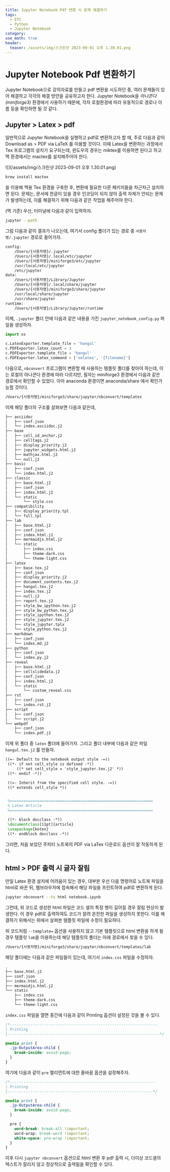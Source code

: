 ```yaml
---
title: Jupyter Notebook Pdf 변환 시 문제 해결하기
tags:
  - ETC
  - Python
  - Jupyter Notebook
category: 
use_math: true
header: 
  teaser: /assets/img/스크린샷 2023-09-01 오후 1.30.01.png
---
```


# Jupyter Notebook Pdf 변환하기

Jupyter Notebook으로 강의자료를 만들고 pdf 변환을 시도하던 중, 여러 문제들이 있어 해결하고 각각의 해결 방안을 공유하고자 한다. Jupyter Notebook을 *아나콘다(miniforge3)* 환경에서 사용하기 때문에, 각자 로컬환경에 따라 유동적으로 경로나 이름 등을 확인하면 될 것 같다.

## Jupyter > Latex > pdf

일반적으로 Jupyter Notebook을 실행하고 pdf로 변환하고자 할 때, 주로 다음과 같이 Download as > PDF via LaTeX 를 이용할 것이다. 이때 Latex을 변환하는 과정에서 Tex 프로그램의 설치가 요구되는데, 윈도우의 경우는 miktex를 이용하면 된다고 하고 맥 환경에서는 mactex를 설치해주어야 한다.

![](/assets/img/스크린샷 2023-09-01 오후 1.30.01.png)

```zsh
brew install mactex
```

을 이용해 맥용 Tex 환경을 구축한 후, 변환에 필요한 다른 패키지들을 차근차근 설치하면 된다. 문제는, 문서에 한글이 있을 경우 인코딩이 되지 않아 출력 자체가 안되는 문제가 발생하는데, 이를 해결하기 위해 다음과 같은 작업을 해주어야 한다.

(맥 기준)
우선, 터미널에 다음과 같이 입력하자.

```zsh
jupyter --path
```

그럼 다음과 같이 결과가 나오는데, 여기서 config 폴더가 있는 경로 중 `사용자명/.jupyter` 경로로 들어가자.

```zsh
config:
    /Users/{사용자명}/.jupyter
    /Users/{사용자명}/.local/etc/jupyter
    /Users/{사용자명}/miniforge3/etc/jupyter
    /usr/local/etc/jupyter
    /etc/jupyter
data:
    /Users/{사용자명}/Library/Jupyter
    /Users/{사용자명}/.local/share/jupyter
    /Users/{사용자명}/miniforge3/share/jupyter
    /usr/local/share/jupyter
    /usr/share/jupyter
runtime:
    /Users/{사용자명}/Library/Jupyter/runtime

```

이제, `.jupyter` 폴더 안에 다음과 같은 내용을 가진 `jupyter_notebook_config.py` 파일을 생성하자.

```python
import os

c.LatexExporter.template_file = 'hangul'
c.PDFExporter.latex_count = 3
c.PDFExporter.template_file = 'hangul'
c.PDFExporter.latex_command = ['xelatex', '{filename}']

```

다음으로, `nbconvert` 프로그램이 변환할 때 사용하는 템플릿 폴더를 찾아야 하는데, 이는 로컬의 아나콘다 환경에 따라 다르지만, 필자는 miniforge3 환경에서 다음과 같은 경로에서 확인할 수 있었다. 아마 anaconda 환경이면 anaconda/share 에서 확인가능할 것이다.

```zsh
/Users/{사용자명}/miniforge3/share/jupyter/nbconvert/templates

```

이제 해당 폴더의 구조를 살펴보면 다음과 같은데,

```zsh
├── asciidoc
│   ├── conf.json
│   └── index.asciidoc.j2
├── base
│   ├── cell_id_anchor.j2
│   ├── celltags.j2
│   ├── display_priority.j2
│   ├── jupyter_widgets.html.j2
│   ├── mathjax.html.j2
│   └── null.j2
├── basic
│   ├── conf.json
│   └── index.html.j2
├── classic
│   ├── base.html.j2
│   ├── conf.json
│   ├── index.html.j2
│   └── static
│       └── style.css
├── compatibility
│   ├── display_priority.tpl
│   └── full.tpl
├── lab
│   ├── base.html.j2
│   ├── conf.json
│   ├── index.html.j2
│   ├── mermaidjs.html.j2
│   └── static
│       ├── index.css
│       ├── theme-dark.css
│       └── theme-light.css
├── latex
│   ├── base.tex.j2
│   ├── conf.json
│   ├── display_priority.j2
│   ├── document_contents.tex.j2
│   ├── hangul.tex.j2
│   ├── index.tex.j2
│   ├── null.j2
│   ├── report.tex.j2
│   ├── style_bw_ipython.tex.j2
│   ├── style_bw_python.tex.j2
│   ├── style_ipython.tex.j2
│   ├── style_jupyter.tex.j2
│   ├── style_jupyter.tplx
│   └── style_python.tex.j2
├── markdown
│   ├── conf.json
│   └── index.md.j2
├── python
│   ├── conf.json
│   └── index.py.j2
├── reveal
│   ├── base.html.j2
│   ├── cellslidedata.j2
│   ├── conf.json
│   ├── index.html.j2
│   └── static
│       └── custom_reveal.css
├── rst
│   ├── conf.json
│   └── index.rst.j2
├── script
│   ├── conf.json
│   └── script.j2
└── webpdf
    ├── conf.json
    └── index.pdf.j2

```

이제 위 폴더 중 `latex` 폴더에 들어가자. 그리고 폴더 내부에 다음과 같은 파일 `hangul.tex.j2` 를 만들자.

```tex
((=- Default to the notebook output style -=))
 ((*- if not cell_style is defined -*))
     ((* set cell_style = 'style_jupyter.tex.j2' *))
 ((*- endif -*))

 ((=- Inherit from the specified cell style. -=))
 ((* extends cell_style *))


 %===============================================================
 % Latex Article
 %===============================================================

 ((*- block docclass -*))
 \documentclass[11pt]{article}
 \usepackage{kotex}
 ((*- endblock docclass -*))

```

그러면, 처음 보았던 주피터 노트북의 PDF via LaTex 다운로드 옵션이 잘 작동하게 된다.


## html > PDF 출력 시 글자 잘림

만일 Latex 환경 설치에 어려움이 있는 경우, 대부분 우선 다음 명령어로 노트북 파일을 html로 바꾼 뒤, 웹브라우저에 접속해서 해당 파일을 프린트하여 pdf로 변환하게 된다. 

```zsh
jupyter nbconvert --to html notebook.ipynb

```

그런데, 위 코드로 생성한 html 파일은 코드 셀의 특정 행이 길어질 경우 잘림 현상이 발생한다. 이 경우 pdf로 출력하여도 코드가 잘려 온전한 파일을 생성하지 못한다. 이를 해결하기 위해서는 위에서 살펴본 템플릿 파일에 수정이 필요하다.

위 코드처럼 `--template=` 옵션을 사용하지 않고 기본 템플릿으로 html 변환을 하게 될 경우 템플릿 `lab`을 이용하는데 해당 템플릿의 폴더는 아래 경로에서 찾을 수 있다.

```zsh
/Users/{사용자명}/miniforge3/share/jupyter/nbconvert/templates/lab

```

해당 폴더에는 다음과 같은 파일들이 있는데, 여기서 `index.css` 파일을 수정하자.

```zsh
.
├── base.html.j2
├── conf.json
├── index.html.j2
├── mermaidjs.html.j2
└── static
    ├── index.css
    ├── theme-dark.css
    └── theme-light.css

```

`index.css` 파일을 열면 중간에 다음과 같이 Printing 옵션이 설정된 것을 볼 수 있다.

```css
/*-----------------------------------------------------------------
| Printing
|-------------------------------------------------------------------*/

@media print {
  .jp-OutputArea-child {
    break-inside: avoid-page;
  }
}

```

여기에 다음과 같이 `pre` 엘리먼트에 대한 줄바꿈 옵션을 설정해주자.

```css
/*----------------------------------------------------------------
| Printing
|----------------------------------------------------------------*/

@media print {
  .jp-OutputArea-child {
    break-inside: avoid-page;
  }

  pre {
    word-break: break-all !important;
    word-wrap: break-word !important;
    white-space: pre-wrap !important;
  }
}

```

이후 다시 `jupyter nbconvert` 옵션으로 html 변환 후 pdf 출력 시, 더이상 코드셀의 텍스트가 잘리지 않고 정상적으로 출력됨을 확인할 수 있다.

